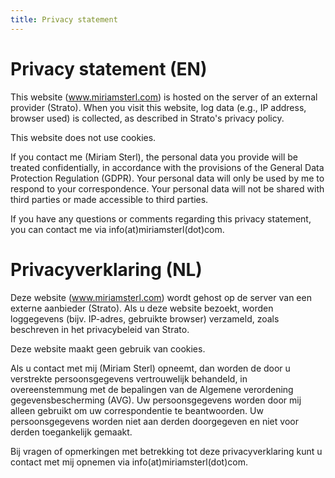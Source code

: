 ```yaml
---
title: Privacy statement
---
```


# Privacy statement (EN)

This website (www.miriamsterl.com) is hosted on the server of an external provider (Strato). When you visit this website, log data (e.g., IP address, browser used) is collected, as described in Strato's privacy policy.

This website does not use cookies.

If you contact me (Miriam Sterl), the personal data you provide will be treated confidentially, in accordance with the provisions of the General Data Protection Regulation (GDPR). Your personal data will only be used by me to respond to your correspondence. Your personal data will not be shared with third parties or made accessible to third parties.

If you have any questions or comments regarding this privacy statement, you can contact me via info(at)miriamsterl(dot)com.


# Privacyverklaring (NL)

Deze website (www.miriamsterl.com) wordt gehost op de server van een externe aanbieder (Strato). Als u deze website bezoekt, worden loggegevens (bijv. IP-adres, gebruikte browser) verzameld, zoals beschreven in het privacybeleid van Strato.

Deze website maakt geen gebruik van cookies.

Als u contact met mij (Miriam Sterl) opneemt, dan worden de door u verstrekte persoonsgegevens vertrouwelijk behandeld, in overeenstemmung met de bepalingen van de Algemene verordening gegevensbescherming (AVG). Uw persoonsgegevens worden door mij alleen gebruikt om uw correspondentie te beantwoorden. Uw persoonsgegevens worden niet aan derden doorgegeven en niet voor derden toegankelijk gemaakt.

Bij vragen of opmerkingen met betrekking tot deze privacyverklaring kunt u contact met mij opnemen via info(at)miriamsterl(dot)com.
